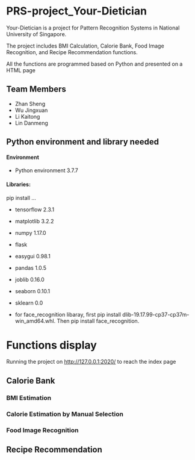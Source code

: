 # PRS-project_Your-Dietician

Your-Dietician is a project for Pattern Recognition Systems in National University of Singapore.

The project includes BMI Calculation, Calorie Bank, Food Image Recognition, and Recipe Recommendation functions.

All the functions are programmed based on Python and presented on a HTML page


## Team Members

* Zhan Sheng 
* Wu Jingxuan 
* Li Kaitong 
* Lin Danmeng


## Python environment and library needed

#### Environment

* Python environment        3.7.7


#### Libraries:

pip install ...
* tensorflow                         2.3.1
* matplotlib                         3.2.2
* numpy                              1.17.0
* flask
* easygui                            0.98.1
* pandas                             1.0.5
* joblib                             0.16.0
* seaborn                            0.10.1
* sklearn                            0.0

* for face_recognition libaray, first pip install dlib-19.17.99-cp37-cp37m-win_amd64.whl. Then pip install face_recognition.


# Functions display
Running the project on http://127.0.0.1:2020/ to reach the index page

## Calorie Bank


### BMI Estimation

### Calorie Estimation by Manual Selection

### Food Image Recognition

## Recipe Recommendation
